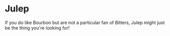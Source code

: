 # Julep

If you do like Bourbon but are not a particular fan of Bitters, Julep might just be the thing you're looking for!
